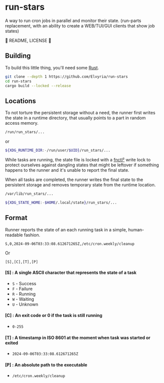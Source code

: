 # run-stars

A way to run cron jobs in parallel and monitor their state.
(run-parts replacement, with an ability to create a WEB/TUI/GUI clients that show job states)

🚧 README, LICENSE 🚧

## Building
To build this little thing, you'll need some [Rust](https://www.rust-lang.org/).

```sh
git clone --depth 1 https://github.com/Elvyria/run-stars
cd run-stars
cargo build --locked --release
```

## Locations
To not torture the persistent storage without a need, the runner first writes the state in a runtime directory, that usually points to a part in random access memory.
```sh
/run/run_stars/...
```
or
```sh
${XDG_RUNTIME_DIR:-/run/user/$UID}/run_stars/...
```
While tasks are running, the state file is locked with a [fnctl²](https://man7.org/linux/man-pages/man2/fcntl.2.html) write lock to protect ourselves against dangling states that might be leftover if something happens to the runner and it's unable to report the final state. 

When all tasks are completed, the runner writes the final state to the persistent storage and removes temporary state from the runtime location.
```sh
/var/lib/run_stars/...
```

```sh
${XDG_STATE_HOME:-$HOME/.local/state}/run_stars/...
```

## Format
Runner reports the state of an each running task in a simple, human-readable fashion.
```csv
S,0,2024-09-06T03:33:08.612671265Z,/etc/cron.weekly/cleanup
```

Or

```csv
[S],[C],[T],[P]
```
#### [S] : A single ASCII character that represents the state of a task
- `S` - Success
- `F` - Failure
- `R` - Running
- `W` - Waiting
- `U` - Unknown

#### [C] : An exit code or 0 if the task is still running
- `0-255`

#### [T] : A timestamp in ISO 8601 at the moment when task was started or exited
- `2024-09-06T03:33:08.612671265Z`

#### [P] : An absolute path to the executable
- `/etc/cron.weekly/cleanup`
